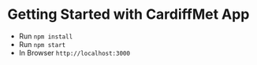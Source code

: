 # Getting Started with CardiffMet App
- Run `npm install`
- Run `npm start`
- In Browser  `http://localhost:3000`
